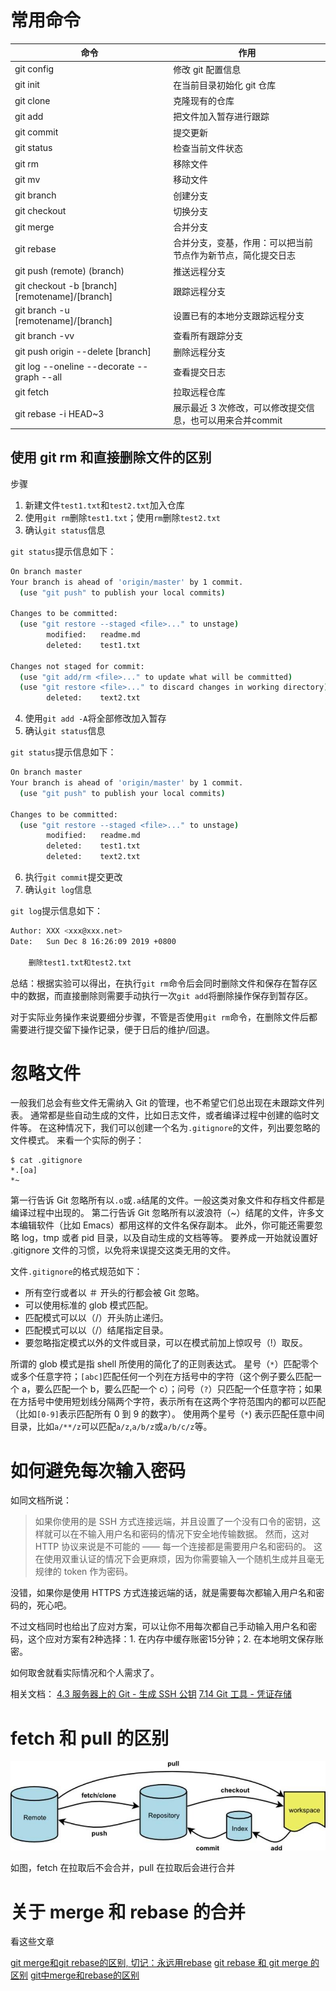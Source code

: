 # 常用命令

| 命令                                          | 作用                           |
| --------------------------------------------- | ------------------------------ |
| git config                                    | 修改 git 配置信息              |
| git init                                      | 在当前目录初始化 git 仓库      |
| git clone                                     | 克隆现有的仓库                 |
| git add                                       | 把文件加入暂存进行跟踪         |
| git commit                                    | 提交更新                       |
| git status                                    | 检查当前文件状态               |
| git rm                                        | 移除文件                       |
| git mv                                        | 移动文件                       |
| git branch                                    | 创建分支                       |
| git checkout                                  | 切换分支                       |
| git merge                                     | 合并分支                       |
| git rebase | 合并分支，变基，作用：可以把当前节点作为新节点，简化提交日志 |
| git push (remote) (branch)                    | 推送远程分支                   |
| git checkout -b [branch][remotename]/[branch] | 跟踪远程分支                   |
| git branch -u [remotename]/[branch]           | 设置已有的本地分支跟踪远程分支 |
| git branch -vv                                | 查看所有跟踪分支               |
| git push origin --delete [branch]             | 删除远程分支                   |
| git log --oneline --decorate --graph --all | 查看提交日志 |
| git fetch | 拉取远程仓库 |
| git rebase -i HEAD~3 | 展示最近 3 次修改，可以修改提交信息，也可以用来合并commit |

## 使用 git rm 和直接删除文件的区别

步骤

1. 新建文件`test1.txt`和`test2.txt`加入仓库
2. 使用`git rm`删除`test1.txt`；使用`rm`删除`test2.txt`
3. 确认`git status`信息

`git status`提示信息如下：

```bash
On branch master
Your branch is ahead of 'origin/master' by 1 commit.
  (use "git push" to publish your local commits)

Changes to be committed:
  (use "git restore --staged <file>..." to unstage)
        modified:   readme.md
        deleted:    test1.txt

Changes not staged for commit:
  (use "git add/rm <file>..." to update what will be committed)
  (use "git restore <file>..." to discard changes in working directory)
        deleted:    text2.txt
```

4. 使用`git add -A`将全部修改加入暂存
5. 确认`git status`信息

`git status`提示信息如下：

```bash
On branch master
Your branch is ahead of 'origin/master' by 1 commit.
  (use "git push" to publish your local commits)

Changes to be committed:
  (use "git restore --staged <file>..." to unstage)
        modified:   readme.md
        deleted:    test1.txt
        deleted:    text2.txt
```

6. 执行`git commit`提交更改
7. 确认`git log`信息

`git log`提示信息如下：

```bash
Author: XXX <xxx@xxx.net>
Date:   Sun Dec 8 16:26:09 2019 +0800

    删除test1.txt和test2.txt
```

总结：根据实验可以得出，在执行`git rm`命令后会同时删除文件和保存在暂存区中的数据，而直接删除则需要手动执行一次`git add`将删除操作保存到暂存区。

对于实际业务操作来说要细分步骤，不管是否使用`git rm`命令，在删除文件后都需要进行提交留下操作记录，便于日后的维护/回退。

# 忽略文件

一般我们总会有些文件无需纳入 Git 的管理，也不希望它们总出现在未跟踪文件列表。 通常都是些自动生成的文件，比如日志文件，或者编译过程中创建的临时文件等。 在这种情况下，我们可以创建一个名为`.gitignore`的文件，列出要忽略的文件模式。 来看一个实际的例子：

```
$ cat .gitignore
*.[oa]
*~
```

第一行告诉 Git 忽略所有以`.o`或`.a`结尾的文件。一般这类对象文件和存档文件都是编译过程中出现的。 第二行告诉 Git 忽略所有以波浪符（~）结尾的文件，许多文本编辑软件（比如 Emacs）都用这样的文件名保存副本。 此外，你可能还需要忽略 log，tmp 或者 pid 目录，以及自动生成的文档等等。 要养成一开始就设置好 .gitignore 文件的习惯，以免将来误提交这类无用的文件。

文件`.gitignore`的格式规范如下：

- 所有空行或者以 ＃ 开头的行都会被 Git 忽略。
- 可以使用标准的 glob 模式匹配。
- 匹配模式可以以（/）开头防止递归。
- 匹配模式可以以（/）结尾指定目录。
- 要忽略指定模式以外的文件或目录，可以在模式前加上惊叹号（!）取反。

所谓的 glob 模式是指 shell 所使用的简化了的正则表达式。 星号（`*`）匹配零个或多个任意字符；`[abc]`匹配任何一个列在方括号中的字符（这个例子要么匹配一个 a，要么匹配一个 b，要么匹配一个 c）；问号（`?`）只匹配一个任意字符；如果在方括号中使用短划线分隔两个字符，表示所有在这两个字符范围内的都可以匹配（比如`[0-9]`表示匹配所有 0 到 9 的数字）。 使用两个星号（`*`) 表示匹配任意中间目录，比如`a/**/z`可以匹配`a/z`,`a/b/z`或`a/b/c/z`等。

# 如何避免每次输入密码

如同文档所说：

> 如果你使用的是 SSH 方式连接远端，并且设置了一个没有口令的密钥，这样就可以在不输入用户名和密码的情况下安全地传输数据。 然而，这对 HTTP 协议来说是不可能的 —— 每一个连接都是需要用户名和密码的。 这在使用双重认证的情况下会更麻烦，因为你需要输入一个随机生成并且毫无规律的 token 作为密码。

没错，如果你是使用 HTTPS 方式连接远端的话，就是需要每次都输入用户名和密码的，死心吧。

不过文档同时也给出了应对方案，可以让你不用每次都自己手动输入用户名和密码，这个应对方案有2种选择：1. 在内存中缓存账密15分钟；2. 在本地明文保存账密。

如何取舍就看实际情况和个人需求了。

相关文档：
[4.3 服务器上的 Git - 生成 SSH 公钥](https://git-scm.com/book/zh/v2/%E6%9C%8D%E5%8A%A1%E5%99%A8%E4%B8%8A%E7%9A%84-Git-%E7%94%9F%E6%88%90-SSH-%E5%85%AC%E9%92%A5)
[7.14 Git 工具 - 凭证存储](https://git-scm.com/book/zh/v2/Git-%E5%B7%A5%E5%85%B7-%E5%87%AD%E8%AF%81%E5%AD%98%E5%82%A8#_credential_caching)

# fetch 和 pull 的区别

![git](./git.jpg)

如图，fetch 在拉取后不会合并，pull 在拉取后会进行合并

# 关于 merge 和 rebase 的合并

看这些文章

[git merge和git rebase的区别, 切记：永远用rebase](https://medium.com/@neatcoding/git-merge%E5%92%8Cgit-rebase%E7%9A%84%E5%8C%BA%E5%88%AB-%E5%88%87%E8%AE%B0-%E6%B0%B8%E8%BF%9C%E7%94%A8rebase-7424eaf57dbc)
[git rebase 和 git merge 的区别](https://www.jianshu.com/p/f23f72251abc)
[git中merge和rebase的区别](https://gist.github.com/68681395/9d2789f38fb62e60b9fa0d0c4a7d4511)

